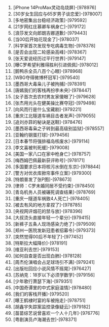 
1. [iPhone 14ProMax灵动岛烧屏]-[978976]
1. [30岁女生回应与65岁男子谈恋爱]-[978007]
1. [多地密集出台稳经济政策]-[979592]
1. [21岁网红庄慕卿车祸身亡]-[979172]
1. [浪莎发文向郎朗吉娜道歉]-[979443]
1. [当00后开始花现金了]-[978037]
1. [科学家首次发现专吃病毒生物]-[978378]
1. [是否会出现二轮感染高峰]-[978367]
1. [张天爱说经历过平行世界]-[979147]
1. [曝C罗希望利雅得胜利引进佩佩]-[978012]
1. [鹅鸭杀全员八百个心眼]-[978968]
1. [WBG夺得微博杯冠军]-[979540]
1. [墨西哥大毒枭儿子被拘捕]-[978391]
1. [唐嫣我们的客栈再扮李未央]-[978447]
1. [女子首次去农村男友家傻眼了]-[979628]
1. [张杰用光头在健美操比赛夺冠]-[979498]
1. [向风而行是什么宝藏剧]-[979221]
1. [重庆江北隧道车祸目击者发声]-[979055]
1. [追刘亦菲的秘诀是送鞋]-[978476]
1. [墨西哥毒枭之子转到最高级别监狱]-[978557]
1. [亚翰约钢蛋打球]-[979456]
1. [日本春节将强排福岛核废水]-[979114]
1. [李文喜被判死缓]-[979008]
1. [美国一家八口在家中枪身亡]-[978757]
1. [梅西姆巴佩最新获评称号]-[978171]
1. [多国要求日本将核污水倒在东京]-[978844]
1. [警方对优衣库掀帘事件立案]-[979300]
1. [特朗普发了张P图]-[978673]
1. [律师：C罗未婚同居不受约束]-[978450]
1. [青岛机务人员被碾死调查结果]-[978769]
1. [重庆一隧道车祸致4人死亡]-[978405]
1. [被去有风的地方拿捏了]-[978785]
1. [央视网评烟花的禁与放]-[978396]
1. [大叔烫头直接年轻一个辈分]-[979415]
1. [新裤子五条人现场感染力绝了]-[979509]
1. [郑州一医院发新冠患者招募令]-[979373]
1. [突然觉得00后不年轻了]-[977452]
1. [特斯拉大幅降价]-[978191]
1. [维亚利去世]-[979153]
1. [如何自查是否出现白肺]-[978128]
1. [周杰伦演唱会占足球场引不满]-[979241]
1. [出版社回应小说风情不摇晃]-[976427]
1. [苏纳克：18岁以下必须学数学]-[979156]
1. [少年歌行萧瑟下海]-[979351]
1. [中国奇谭里的中式家庭温情]-[978480]
1. [我们的客栈开播]-[979520]
1. [曝王鹤棣时宴的车被拖走]-[978751]
1. [胡鑫宇失踪案监控录像疑云]-[979182]
1. [苗苗综艺说曾喜欢一个人十几年]-[976776]
1. [粤剧演员卢海潮去世]-[978371]